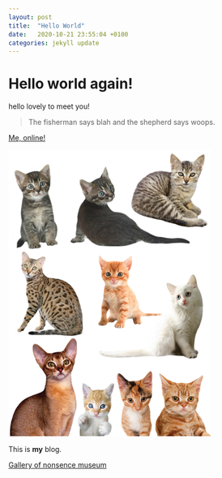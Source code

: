 ```yaml
---
layout: post
title:  "Hello World"
date:   2020-10-21 23:55:04 +0100
categories: jekyll update
---
```

# Hello world again!

hello lovely to meet you!

> The fisherman says
> blah and the shepherd says
> woops.

<a href="https://gracemytest.netlify.app/">Me, online!</a>

<img src="/media/img/cats.png">

This is **my** blog.

[Gallery of nonsence museum](/media/blog.html)